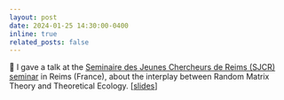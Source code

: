 ```yaml
---
layout: post
date: 2024-01-25 14:30:00-0400
inline: true
related_posts: false
---
```


:microphone: I gave a talk at the [Seminaire des Jeunes Chercheurs de Reims (SJCR) seminar](https://umr9008.pages.math.cnrs.fr/public/seminaire-jeune-chercheur/sjcr/main/archives/a2023.html) in Reims (France), about the interplay between Random Matrix Theory and Theoretical Ecology. [[slides](/assets/pdf/SlidesSJCR.pdf)]
